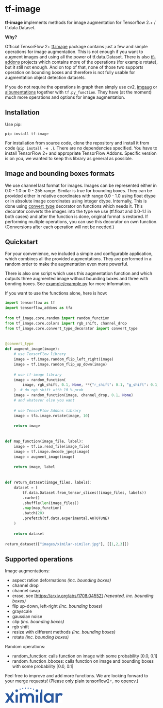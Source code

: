 # tf-image

__tf-image__ implements methods for image augmentation for Tensorflow 2.+ / tf.data.Dataset.  

__Why?__

Official TensorFlow 2+ [tf.image](https://www.tensorflow.org/api_docs/python/tf/image) package contains just 
a few and simple operations for image augmentation. This is not enough if you want to augment images and using 
all the power of tf.data.Dataset. There is also [tf-addons](https://www.tensorflow.org/addons) projects which 
contains more of the operations (for example rotate), but it still not enough.
And on top of that, none of those two supports operation on bounding boxes and therefore is not fully usable 
for augmentation object detection datasets.

If you do not require the operations in graph then simply use cv2, [imgaug](https://github.com/aleju/imgaug) 
or [albumentations](https://github.com/albumentations-team/albumentations) together with `tf.py_function`. 
They have (at the moment) much more operations and options for image augmentation.

## Installation

Use pip:

    pip install tf-image

For installation from source code, clone the repository and install it from code (`pip install -e .`).
There are no dependencies specified. You have to install TensorFlow 2+ and appropriate TensorFlow Addons.
Specific version is on you, we wanted to keep this library as general as possible.

## Image and bounding boxes formats
We use channel last format for images. Images can be represented either in 0.0 - 1.0 or 0 - 255 range.
Similar is true for bounding boxes. They can be provided either in relative coordinates with range 0.0 - 1.0 using
float dtype or in absolute image coordinates using integer dtype.
Internally, This is done using [convert_type](tf_image/core/convert_type_decorator.py) 
decorator on functions which needs it. This decorator converts the images into the type we use 
(tf.float and 0.0-1.1 in both cases) and after the function is done, original format is restored. 
If performing multiple operations, you can use this decorator on own function.
(Conversions after each operation will not be needed.)

## Quickstart
For your convenience, we included a simple and configurable application, which combines all the provided augmentations.
They are performed in a random order to make the augmentation even more powerful.

There is also one script which uses this augmentation function and which outputs three augmented 
image without bounding boxes and three with bonding boxes. 
See [example/example.py](example/example.py) for more information.

If you want to use the functions alone, here is how:
```python
import tensorflow as tf
import tensorflow_addons as tfa

from tf_image.core.random import random_function
from tf_image.core.colors import rgb_shift, channel_drop
from tf_image.core.convert_type_decorator import convert_type


@convert_type
def augment_image(image):
    # use TensorFlow library
    image = tf.image.random_flip_left_right(image)
    image = tf.image.random_flip_up_down(image)

    # use tf-image library
    image = random_function(
        image, rgb_shift, 0.1, None, **{"r_shift": 0.1, "g_shift": 0.1, "b_shift": 0.1}
    )  # do rgb shift with 10 % prob
    image = random_function(image, channel_drop, 0.1, None)
    # and whatever else you want

    # use TensorFlow Addons library
    image = tfa.image.rotate(image, 10)

    return image


def map_function(image_file, label):
    image = tf.io.read_file(image_file)
    image = tf.image.decode_jpeg(image)
    image = augment_image(image)

    return image, label


def return_dataset(image_files, labels):
    dataset = (
        tf.data.Dataset.from_tensor_slices((image_files, labels))
        .cache()
        .shuffle(len(image_files))
        .map(map_function)
        .batch(20)
        .prefetch(tf.data.experimental.AUTOTUNE)
    )

    return dataset

return_dataset(["images/ximilar-similar.jpg"], [[1,2,3]])
```

## Supported operations

Image augmentations:
* aspect ration deformations *(inc. bounding boxes)*
* channel drop
* channel swap
* erase, see [https://arxiv.org/abs/1708.04552]  *(repeated, inc. bounding boxes)*
* flip up-down, left-right *(inc. bounding boxes)*
* grayscale
* gaussian noise
* clip *(inc. bounding boxes)*
* rgb shift
* resize with different methods *(inc. bounding boxes)*
* rotate *(inc. bounding boxes)*

Random operations:
* random_function: calls function on image with some probability [0.0, 0.1]
* random_function_bboxes: calls function on image and bounding boxes with some probability [0.0, 0.1]

Feel free to improve and add more functions. We are looking forward to your merge requests!
(Please only plain tensorflow2+, no opencv.)

[![](logo.png)](https://ximilar.com)

